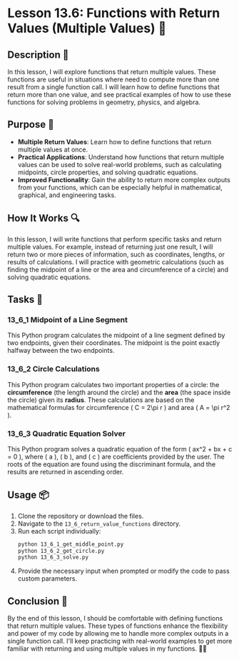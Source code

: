 # Lesson 13.6: Functions with Return Values (Multiple Values) 🔄

## Description 📝

In this lesson, I will explore functions that return multiple values.
These functions are useful in situations where need to compute more than one result from a single function call.
I will learn how to define functions that return more than one value, and see practical examples of how to use these functions for solving problems in geometry, physics, and algebra.

## Purpose 🎯

-   **Multiple Return Values**: Learn how to define functions that return multiple values at once.
-   **Practical Applications**: Understand how functions that return multiple values can be used to solve real-world problems, such as calculating midpoints, circle properties, and solving quadratic equations.
-   **Improved Functionality**: Gain the ability to return more complex outputs from your functions, which can be especially helpful in mathematical, graphical, and engineering tasks.

## How It Works 🔍

In this lesson, I will write functions that perform specific tasks and return multiple values.
For example, instead of returning just one result, I will return two or more pieces of information, such as coordinates, lengths, or results of calculations.
I will practice with geometric calculations (such as finding the midpoint of a line or the area and circumference of a circle) and solving quadratic equations.

## Tasks 📜

### 13_6_1 Midpoint of a Line Segment

This Python program calculates the midpoint of a line segment defined by two endpoints, given their coordinates.
The midpoint is the point exactly halfway between the two endpoints.

### 13_6_2 Circle Calculations

This Python program calculates two important properties of a circle: the **circumference** (the length around the circle) and the **area** (the space inside the circle) given its **radius**.
These calculations are based on the mathematical formulas for circumference \( C = 2\pi r \) and area \( A = \pi r^2 \).

### 13_6_3 Quadratic Equation Solver

This Python program solves a quadratic equation of the form \( ax^2 + bx + c = 0 \), where \( a \), \( b \), and \( c \) are coefficients provided by the user.
The roots of the equation are found using the discriminant formula, and the results are returned in ascending order.

## Usage 📦

1. Clone the repository or download the files.
2. Navigate to the `13_6_return_value_functions` directory.
3. Run each script individually:
    ```bash
    python 13_6_1_get_middle_point.py
    python 13_6_2_get_circle.py
    python 13_6_3_solve.py
    ```
4. Provide the necessary input when prompted or modify the code to pass custom parameters.

## Conclusion 🚀

By the end of this lesson, I should be comfortable with defining functions that return multiple values.
These types of functions enhance the flexibility and power of my code by allowing me to handle more complex outputs in a single function call.
I'll keep practicing with real-world examples to get more familiar with returning and using multiple values in my functions. 🚀✨
